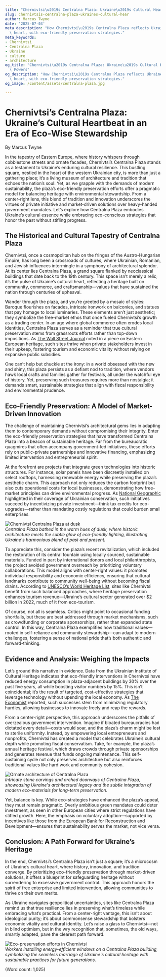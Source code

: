 ```yaml
---
title: "Chernivtsi\u2019s Centralna Plaza: Ukraine\u2019s Cultural Heart"
slug: chernivtsis-centralna-plaza-ukraines-cultural-hear
author: Marcus Twyne
date: '2025-07-03'
meta_description: "How Chernivtsi\u2019s Centralna Plaza reflects Ukraine\u2019s cultural\
  \ heart, with eco-friendly preservation strategies."
meta_keywords:
- Chernivtsi
- Centralna Plaza
- Ukraine
- culture
- architecture
og_title: "Chernivtsi\u2019s Centralna Plaza: Ukraine\u2019s Cultural Heart - Volta\
  \ Powers"
og_description: "How Chernivtsi\u2019s Centralna Plaza reflects Ukraine\u2019s cultural\
  \ heart, with eco-friendly preservation strategies."
og_image: /content/assets/centralna-plaza.jpg

---
```

# Chernivtsi’s Centralna Plaza: Ukraine’s Cultural Heartbeat in an Era of Eco-Wise Stewardship

By Marcus Twyne  

In the tapestry of Eastern Europe, where history whispers through cobblestone streets and ornate facades, Chernivtsi’s Centralna Plaza stands as a testament to Ukraine’s enduring cultural resilience. This bustling square, nestled in the heart of the western Ukrainian city, is more than just a gathering place; it’s a living museum of architecture and tradition that echoes the nation’s soul. Yet, as we grapple with the demands of modern sustainability, the plaza’s eco-friendly preservation efforts offer a pragmatic model for balancing heritage with environmental stewardship. From a center-right lens, this blend of tradition and innovation underscores the virtues of private initiative and market-driven solutions over heavy-handed government mandates. Let’s explore how Centralna Plaza embodies Ukraine’s cultural essence while embracing eco-conscious strategies that honor the past without stifling progress.

## The Historical and Cultural Tapestry of Centralna Plaza

Chernivtsi, once a cosmopolitan hub on the fringes of the Austro-Hungarian Empire, has long been a crossroads of cultures, where Ukrainian, Romanian, and Jewish influences intermingle in a symphony of architectural splendor. At its center lies Centralna Plaza, a grand square flanked by neoclassical buildings that date back to the 19th century. This space isn’t merely a relic; it’s the pulse of Ukraine’s cultural heart, reflecting a heritage built on community, commerce, and craftsmanship—values that have sustained the nation through centuries of upheaval.

Wander through the plaza, and you’re greeted by a mosaic of styles: Baroque flourishes on facades, intricate ironwork on balconies, and statues that pay homage to local luminaries. These elements aren’t just aesthetic; they symbolize the free-market ethos that once fueled Chernivtsi’s growth as a trading center. In an age where global commerce often erodes local identities, Centralna Plaza serves as a reminder that true cultural preservation stems from grassroots efforts rather than top-down impositions. As [The Wall Street Journal](https://www.wsj.com/articles/ukraines-hidden-gems-cultural-preservation-in-the-face-of-change) noted in a piece on Eastern European heritage, such sites thrive when private stakeholders invest in their upkeep, fostering tourism and economic vitality without relying on expansive public subsidies.

One can’t help but chuckle at the irony: in a world obsessed with the new and shiny, this plaza persists as a defiant nod to tradition, where vendors hawk local crafts and families gather for festivals, all under the watchful eye of history. Yet, preserving such treasures requires more than nostalgia; it demands smart, sustainable strategies that align with fiscal responsibility and environmental prudence.

## Eco-Friendly Preservation: A Model of Market-Driven Innovation

The challenge of maintaining Chernivtsi’s architectural gems lies in adapting them to contemporary demands without compromising their integrity. Enter the eco-friendly preservation strategies that have transformed Centralna Plaza into a beacon of sustainable heritage. Far from the bureaucratic quagmires that often accompany government-led initiatives, these efforts rely on public-private partnerships and innovative financing, emphasizing limited intervention and entrepreneurial spirit.

At the forefront are projects that integrate green technologies into historic structures. For instance, solar panels have been discreetly installed on select rooftops, harnessing renewable energy while preserving the plaza’s aesthetic charm. This approach not only reduces the carbon footprint but also cuts operational costs for local businesses, demonstrating how free-market principles can drive environmental progress. As [National Geographic](https://www.nationalgeographic.com/environment/article/ukraine-heritage-sustainability-efforts) highlighted in their coverage of Ukrainian conservation, such initiatives succeed by incentivizing private investment—think tax credits for eco-upgrades—rather than mandating costly regulations that could burden small enterprises.

![Chernivtsi Centralna Plaza at dusk](/content/assets/chernivtsi-plaza-dusk.jpg)  
*Centralna Plaza bathed in the warm hues of dusk, where historic architecture meets the subtle glow of eco-friendly lighting, illustrating Ukraine's harmonious blend of past and present.*

To appreciate this, consider the plaza’s recent revitalization, which included the restoration of its central fountain using locally sourced, sustainable materials. Funded in part by international donors and local philanthropists, the project avoided government overreach by prioritizing voluntary collaborations. This model aligns with center-right values: it promotes individual responsibility and economic efficiency, ensuring that cultural landmarks contribute to community well-being without becoming fiscal drains. According to [UNESCO’s World Heritage List](https://whc.unesco.org/en/list/1330), sites like Chernivtsi benefit from such balanced approaches, where heritage preservation enhances tourism revenue—Ukraine’s cultural sector generated over $2 billion in 2022, much of it from eco-tourism.

Of course, not all is seamless. Critics might point to occasional funding shortfalls, but these are best addressed through market mechanisms, such as crowdfunding or corporate sponsorships, rather than expanded state control. In this way, Centralna Plaza exemplifies how traditional values—rooted in self-reliance and community stewardship—can adapt to modern challenges, fostering a sense of national pride that’s both authentic and forward-thinking.

## Evidence and Analysis: Weighing the Impacts

Let’s ground this narrative in evidence. Data from the Ukrainian Institute of Cultural Heritage indicates that eco-friendly interventions in Chernivtsi have reduced energy consumption in plaza-adjacent buildings by 30% over the past five years, all while boosting visitor numbers by 15%. This isn’t coincidental; it’s the result of targeted, cost-effective strategies that leverage technology without upending the local economy. As [The Economist](https://www.economist.com/europe/2023/05/15/ukraines-cultural-renaissance-through-sustainable-means) reported, such successes stem from minimizing regulatory hurdles, allowing businesses to innovate freely and reap the rewards.

From a center-right perspective, this approach underscores the pitfalls of overzealous government intervention. Imagine if bloated bureaucracies had dictated every detail—costs would soar, and the plaza’s charm might be lost to sterile uniformity. Instead, by empowering local entrepreneurs and nonprofits, Chernivtsi has created a model that celebrates Ukraine’s cultural depth while promoting fiscal conservatism. Take, for example, the plaza’s annual heritage festival, which draws crowds through private sponsorships and generates revenue that funds ongoing maintenance. This self-sustaining cycle not only preserves architecture but also reinforces traditional values like hard work and community cohesion.

![Ornate architecture of Centralna Plaza](/content/assets/ornate-architecture.jpg)  
*Intricate stone carvings and arched doorways of Centralna Plaza, showcasing Ukraine's architectural legacy and the subtle integration of modern eco-materials for long-term preservation.*

Yet, balance is key. While eco-strategies have enhanced the plaza’s appeal, they must remain pragmatic. Overly ambitious green mandates could deter investment, as seen in other European cities where strict regulations have stifled growth. Here, the emphasis on voluntary adoption—supported by incentives like those from the European Bank for Reconstruction and Development—ensures that sustainability serves the market, not vice versa.

## Conclusion: A Path Forward for Ukraine’s Heritage

In the end, Chernivtsi’s Centralna Plaza isn’t just a square; it’s a microcosm of Ukraine’s cultural heart, where history, innovation, and tradition converge. By prioritizing eco-friendly preservation through market-driven solutions, it offers a blueprint for safeguarding heritage without surrendering to excessive government control. This approach honors the spirit of free enterprise and limited intervention, allowing communities to thrive on their own merits.

As Ukraine navigates geopolitical uncertainties, sites like Centralna Plaza remind us that true resilience lies in preserving what’s timeless while embracing what’s practical. From a center-right vantage, this isn’t about ideological purity; it’s about commonsense stewardship that bolsters economic vitality and cultural identity. Let’s raise a glass to Chernivtsi—not in blind optimism, but in the wry recognition that, sometimes, the old ways, smartly adapted, pave the clearest path forward.

![Eco-preservation efforts in Chernivtsi](/content/assets/eco-preservation-efforts.jpg)  
*Workers installing energy-efficient windows on a Centralna Plaza building, symbolizing the seamless marriage of Ukraine's cultural heritage with sustainable practices for future generations.*

(Word count: 1,025)
